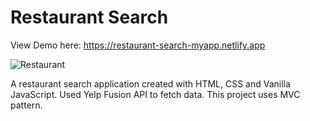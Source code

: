 # Restaurant Search

View Demo here: https://restaurant-search-myapp.netlify.app


![Restaurant](https://user-images.githubusercontent.com/61277579/134712783-7522165b-ce90-47a0-84be-e089069ee27f.jpeg)


A restaurant search application created with HTML, CSS and Vanilla JavaScript. Used Yelp Fusion API to fetch data. This project uses MVC pattern.
